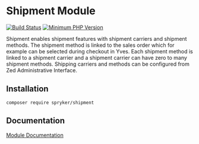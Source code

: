 # Shipment Module
[![Build Status](https://travis-ci.org/spryker/shipment.svg)](https://travis-ci.org/spryker/shipment)
[![Minimum PHP Version](https://img.shields.io/badge/php-%3E%3D%207.3-8892BF.svg)](https://php.net/)

Shipment enables shipment features with shipment carriers and shipment methods. The shipment method is linked to the sales order which for example can be selected during checkout in Yves. Each shipment method is linked to a shipment carrier and a shipment carrier can have zero to many shipment methods. Shipping carriers and methods can be configured from Zed Administrative Interface.

## Installation

```
composer require spryker/shipment
```

## Documentation

[Module Documentation](https://academy.spryker.com/developing_with_spryker/module_guide/checkout_process/shipment/shipment.html)
